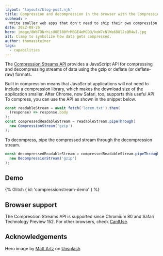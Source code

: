 ```yaml
---
layout: 'layouts/blog-post.njk'
title: Compression and decompression in the browser with the Compression Streams API
subhead: >
  Write smaller web apps that don't need to ship their own compression or decompression library
date: 2022-08-26
hero: image/8WbTDNrhLsU0El80frMBGE4eMCD3/koW7cNlWa6BUlJsQR4wI.jpg
alt: Clamp to symbolize how data gets compressed.
author: thomassteiner
tags:
  - capabilities
---
```


The [Compression Streams API](https://developer.mozilla.org/docs/Web/API/Compression_Streams_API)
provides a JavaScript API for compressing and decompressing streams of data using the gzip or
deflate (or deflate-raw) formats.

Built in compression means that JavaScript applications will not need to include a compression
library, which makes the download size of the application smaller. After Chrome, now Safari, too,
supports this useful API. To compress, you can use the API as shown in the snippet below.

```js
const readableStream = await fetch('lorem.txt').then(
  (response) => response.body
);
const compressedReadableStream = readableStream.pipeThrough(
  new CompressionStream('gzip')
);
```

To decompress, pipe the compressed stream through the decompression stream.

```js
const decompressedReadableStream = compressedReadableStream.pipeThrough(
  new DecompressionStream('gzip')
);
```

## Demo

{% Glitch { id: 'compressionstream-demo' } %}

## Browser support

The Compression Streams API is supported since Chromium&nbsp;80 and Safari Technology Preview&nbsp;152.
For other browsers, check [CanIUse](https://caniuse.com/mdn-api_compressionstream).

## Acknowledgements

Hero image by [Matt Artz](https://unsplash.com/@mattartz) on
[Unsplash](https://unsplash.com/photos/7_zxKAWCDQI).
